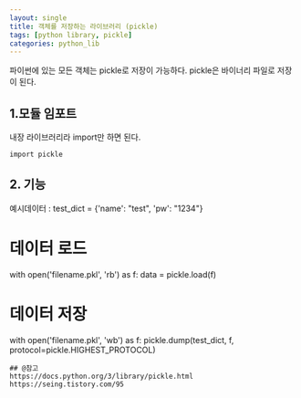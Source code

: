```yaml
---
layout: single
title: 객체를 저장하는 라이브러리 (pickle)
tags: [python library, pickle]
categories: python_lib
---
```


파이썬에 있는 모든 객체는 pickle로 저장이 가능하다. pickle은 바이너리 파일로 저장이 된다.

## 1.모듈 임포트
내장 라이브러리라 import만 하면 된다.
```
import pickle
```
## 2. 기능
예시데이터 : test_dict = {'name': "test", 'pw': "1234"}

# 데이터 로드
with open('filename.pkl', 'rb') as f:
	data = pickle.load(f)

# 데이터 저장
with open('filename.pkl', 'wb') as f:
	pickle.dump(test_dict, f, protocol=pickle.HIGHEST_PROTOCOL)

```
## @참고
https://docs.python.org/3/library/pickle.html
https://seing.tistory.com/95



